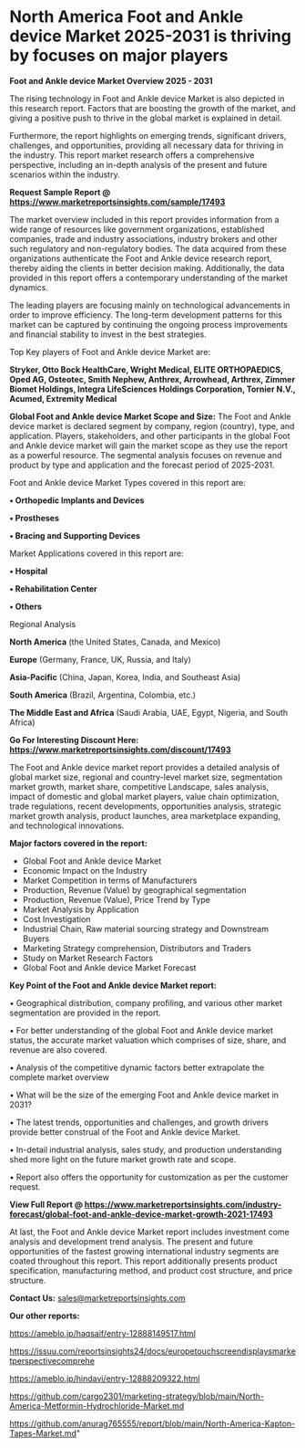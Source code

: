 # North America Foot and Ankle device Market 2025-2031 is thriving by focuses on major players

<Strong> Foot and Ankle device Market Overview 2025 - 2031</strong>

The rising technology in Foot and Ankle device Market is also depicted in this research report. Factors that are boosting the growth of the market, and giving a positive push to thrive in the global market is explained in detail.

Furthermore, the report highlights on emerging trends, significant drivers, challenges, and opportunities, providing all necessary data for thriving in the industry. This report market research offers a comprehensive perspective, including an in-depth analysis of the present and future scenarios within the industry.

<strong>Request Sample Report @ <a href=https://www.marketreportsinsights.com/sample/17493>https://www.marketreportsinsights.com/sample/17493</a></strong>

The market overview included in this report provides information from a wide range of resources like government organizations, established companies, trade and industry associations, industry brokers and other such regulatory and non-regulatory bodies. The data acquired from these organizations authenticate the Foot and Ankle device research report, thereby aiding the clients in better decision making. Additionally, the data provided in this report offers a contemporary understanding of the market dynamics.

The leading players are focusing mainly on technological advancements in order to improve efficiency. The long-term development patterns for this market can be captured by continuing the ongoing process improvements and financial stability to invest in the best strategies.

Top Key players of Foot and Ankle device Market are:

<strong>Stryker, Otto Bock HealthCare, Wright Medical, ELITE ORTHOPAEDICS, Oped AG, Osteotec, Smith Nephew, Anthrex, Arrowhead, Arthrex, Zimmer Biomet Holdings, Integra LifeSciences Holdings Corporation, Tornier N.V., Acumed, Extremity Medical</strong>

<strong><b>Global Foot and Ankle device Market Scope and Size:</b></strong>
The Foot and Ankle device market is declared segment by company, region (country), type, and application. Players, stakeholders, and other participants in the global Foot and Ankle device market will gain the market scope as they use the report as a powerful resource. The segmental analysis focuses on revenue and product by type and application and the forecast period of 2025-2031.

Foot and Ankle device Market Types covered in this report are:

<strong>• Orthopedic Implants and Devices

• Prostheses

• Bracing and Supporting Devices</strong>

Market Applications covered in this report are:

<strong>• Hospital

• Rehabilitation Center

• Others</strong> 

Regional Analysis

<strong>North America</strong> (the United States, Canada, and Mexico)

<strong>Europe</strong> (Germany, France, UK, Russia, and Italy)

<strong>Asia-Pacific</strong> (China, Japan, Korea, India, and Southeast Asia)

<strong>South America</strong> (Brazil, Argentina, Colombia, etc.)

<strong>The Middle East and Africa</strong> (Saudi Arabia, UAE, Egypt, Nigeria, and South Africa)

<strong>Go For Interesting Discount Here: <a href=https://www.marketreportsinsights.com/discount/17493>https://www.marketreportsinsights.com/discount/17493</a></strong>

The Foot and Ankle device market report provides a detailed analysis of global market size, regional and country-level market size, segmentation market growth, market share, competitive Landscape, sales analysis, impact of domestic and global market players, value chain optimization, trade regulations, recent developments, opportunities analysis, strategic market growth analysis, product launches, area marketplace expanding, and technological innovations.

<strong><b>Major factors covered in the report:</b></strong>
<ul>
  <li>Global Foot and Ankle device Market </li>
  <li>Economic Impact on the Industry</li>
  <li>Market Competition in terms of Manufacturers</li>
  <li>Production, Revenue (Value) by geographical segmentation</li>
  <li>Production, Revenue (Value), Price Trend by Type</li>
  <li>Market Analysis by Application</li>
  <li>Cost Investigation</li>
  <li>Industrial Chain, Raw material sourcing strategy and Downstream Buyers</li>
  <li>Marketing Strategy comprehension, Distributors and Traders</li>
  <li>Study on Market Research Factors</li>
  <li>Global Foot and Ankle device Market Forecast</li>
</ul>

<strong><b>Key Point of the Foot and Ankle device Market report:</b></strong>

• Geographical distribution, company profiling, and various other market segmentation are provided in the report.

• For better understanding of the global Foot and Ankle device market status, the accurate market valuation which comprises of size, share, and revenue are also covered.

• Analysis of the competitive dynamic factors better extrapolate the complete market overview

• What will be the size of the emerging Foot and Ankle device market in 2031?

• The latest trends, opportunities and challenges, and growth drivers provide better construal of the Foot and Ankle device Market.

• In-detail industrial analysis, sales study, and production understanding shed more light on the future market growth rate and scope.

• Report also offers the opportunity for customization as per the customer request.

<strong><b>View Full Report @ <a href=https://www.marketreportsinsights.com/industry-forecast/global-foot-and-ankle-device-market-growth-2021-17493>https://www.marketreportsinsights.com/industry-forecast/global-foot-and-ankle-device-market-growth-2021-17493</a></b></strong>


At last, the Foot and Ankle device Market report includes investment come analysis and development trend analysis. The present and future opportunities of the fastest growing international industry segments are coated throughout this report. This report additionally presents product specification, manufacturing method, and product cost structure, and price structure.

<strong>Contact Us:</strong>
sales@marketreportsinsights.com

<strong>Our other reports:</strong>

<a href=https://ameblo.jp/haqsaif/entry-12888149517.html>https://ameblo.jp/haqsaif/entry-12888149517.html</a>

<a href=https://issuu.com/reportsinsights24/docs/europetouchscreendisplaysmarketperspectivecomprehe>https://issuu.com/reportsinsights24/docs/europetouchscreendisplaysmarketperspectivecomprehe</a>

<a href=https://ameblo.jp/hindavi/entry-12888209322.html>https://ameblo.jp/hindavi/entry-12888209322.html</a>

<a href=https://github.com/cargo2301/marketing-strategy/blob/main/North-America-Metformin-Hydrochloride-Market.md>https://github.com/cargo2301/marketing-strategy/blob/main/North-America-Metformin-Hydrochloride-Market.md</a>

<a href=https://github.com/anurag765555/report/blob/main/North-America-Kapton-Tapes-Market.md>https://github.com/anurag765555/report/blob/main/North-America-Kapton-Tapes-Market.md</a>"
